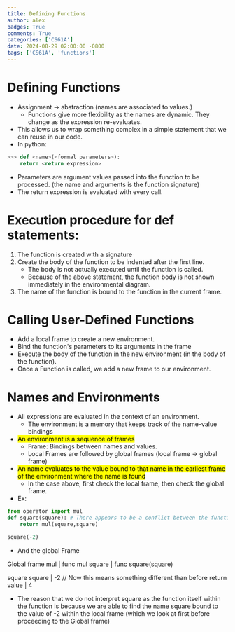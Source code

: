 ```yaml
---
title: Defining Functions
author: alex
badges: True
comments: True
categories: ['CS61A']
date: 2024-08-29 02:00:00 -0800
tags: ['CS61A', 'functions']
---
```


# Defining Functions
- Assignment -> abstraction (names are associated to values.)
    - Functions give more flexibility as the names are dynamic. They change as the expression re-evaluates.
- This allows us to wrap something complex in a simple statement that we can reuse in our code.
- In python:
```python
>>> def <name>(<formal parameters>):
    return <return expression>
```
- Parameters are argument values passed into the function to be processed. (the name and arguments is the function signature)
- The return expression is evaluated with every call. 
 

# Execution procedure for def statements:
1. The function is created with a signature
2. Create the body of the function to be indented after the first line.
    - The body is not actually executed until the function is called.
    - Because of the above statement, the function body is not shown immediately in the environmental diagram.
3. The name of the function is bound to the function in the current frame.

# Calling User-Defined Functions
- Add a local frame to create a new environment.
- Bind the function's parameters to its arguments in the frame
- Execute the body of the function in the new environment (in the body of the function).
- Once a Function is called, we add a new frame to our environment.

# Names and Environments
- All expressions are evaluated in the context of an environment.
    - The environment is a memory that keeps track of the name-value bindings
- <mark>An environment is a sequence of frames</mark>
    - Frame: Bindings between names and values.
    - Local Frames are followed by global frames (local frame -> global frame)
- <mark> An name evaluates to the value bound to that name in the earliest frame of the environment where the name is found </mark>
    - In the case above, first check the local frame, then check the global frame.
- Ex:


```python
from operator import mul
def square(square): # There appears to be a conflict between the function name and its parameter
    return mul(square,square)

square(-2)
```

- And the global Frame

Global frame
    mul | func mul
    square | func square(square)

square
    square | -2     // Now this means something different than before
    return value | 4

- The reason that we do not interpret square as the function itself within the function is because we are able to find the name square bound to the value of -2 within the local frame (which we look at first before proceeding to the Global frame) 
